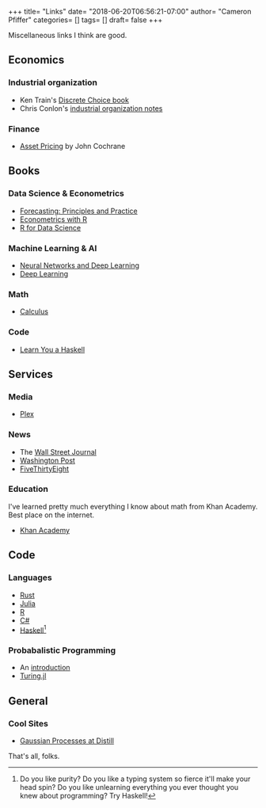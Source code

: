 +++
title= "Links"
date= "2018-06-20T06:56:21-07:00"
author= "Cameron Pfiffer"
categories= []
tags= []
draft= false
+++

Miscellaneous links I think are good.

## Economics

### Industrial organization
* Ken Train's [Discrete Choice book](https://eml.berkeley.edu/books/choice2.html)
* Chris Conlon's [industrial organization notes](https://chrisconlon.github.io/gradio.html)

### Finance
* [Asset Pricing](https://www.johnhcochrane.com/research-all/asset-pricing) by John Cochrane

## Books

### Data Science & Econometrics
* [Forecasting: Principles and Practice](https://otexts.org/fpp2/)
* [Econometrics with R](https://www.econometrics-with-r.org/)
* [R for Data Science](http://r4ds.had.co.nz/)

### Machine Learning & AI
* [Neural Networks and Deep Learning](http://neuralnetworksanddeeplearning.com/)
* [Deep Learning](http://www.deeplearningbook.org/)

### Math
* [Calculus](http://www.stewartcalculus.com/media/16_home.php)

### Code
* [Learn You a Haskell](http://learnyouahaskell.com/)


## Services

### Media
* [Plex](https://www.plex.tv/)

### News
* The [Wall Street Journal](https://www.wsj.com/)
* [Washington Post](https://www.washingtonpost.com/)
* [FiveThirtyEight](http://fivethirtyeight.com/)

### Education
I've learned pretty much everything I know about math from Khan Academy. Best place on the internet.

* [Khan Academy](https://www.khanacademy.org/)

## Code

### Languages
* [Rust](https://www.rust-lang.org/)
* [Julia](https://julialang.org/)
* [R](https://www.r-project.org/)
* [C#](https://docs.microsoft.com/en-us/dotnet/csharp/)
* [Haskell](https://www.haskell.org/)[^1]

[^1]: Do you like purity? Do you like a typing system so fierce it'll make your head spin? Do you like unlearning everything you ever thought you knew about programming? Try Haskell!

### Probabalistic Programming
* An [introduction](https://www.cs.cornell.edu/courses/cs4110/2016fa/lectures/lecture33.html)
* [Turing.jl](https://github.com/TuringLang/Turing.jl)

## General

### Cool Sites
* [Gaussian Processes at Distill](https://distill.pub/2019/visual-exploration-gaussian-processes/)

That's all, folks.
